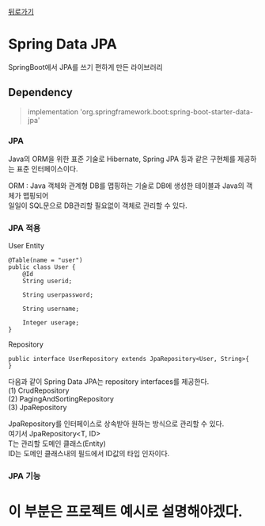 [뒤로가기](../../../README.md)<br>

# Spring Data JPA

SpringBoot에서 JPA를 쓰기 편하게 만든 라이브러리

## Dependency

> implementation 'org.springframework.boot:spring-boot-starter-data-jpa'

### JPA

Java의 ORM을 위한 표준 기술로 Hibernate, Spring JPA 등과 같은 구현체를 제공하는
표준 인터페이스이다.<br>

ORM : Java 객체와 관계형 DB를 맵핑하는 기술로 DB에 생성한 테이블과 Java의 객체가 맵핑되어<br>
일일이 SQL문으로 DB관리할 필요없이 객체로 관리할 수 있다.<br>

### JPA 적용

User Entity

```
@Table(name = "user")
public class User {
    @Id
    String userid;

    String userpassword;

    String username;

    Integer userage;
}
```

Repository

```
public interface UserRepository extends JpaRepository<User, String>{
}
```

다음과 같이 Spring Data JPA는 repository interfaces를 제공한다.<br>
(1) CrudRepository<br>
(2) PagingAndSortingRepository<br>
(3) JpaRepository<br>

JpaRepository를 인터페이스로 상속받아 원하는 방식으로 관리할 수 있다.<br>
여기서 JpaRepository<T, ID><br>
T는 관리할 도메인 클래스(Entity)<br>
ID는 도메인 클래스내의 필드에서 ID값의 타입 인자이다.<br>

### JPA 기능

# 이 부분은 프로젝트 예시로 설명해야겠다.
